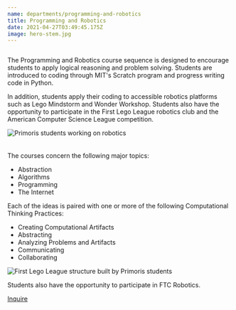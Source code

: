 ```yaml
---
name: departments/programming-and-robotics
title: Programming and Robotics
date: 2021-04-27T03:49:45.175Z
image: hero-stem.jpg
---
```

<div class="row">
  <div class="column medium-6">
    <p>The Programming and Robotics course sequence is designed to encourage students to apply logical reasoning and problem solving. Students are introduced to coding through MIT's Scratch program and progress writing code in Python.  
    <p>In addition, students apply their coding to accessible robotics platforms such as Lego Mindstorm and Wonder Workshop. Students also have the opportunity to participate in the First Lego League robotics club and the American Computer Science League competition.</p>
  </div>
  <div class="column medium-6">
    <img src="/img/stem-2.jpg" alt="Primoris students working on robotics" />
  </div>
</div>
<div class="row" style="margin-top:20px">
  <div class="column medium-6 medium-push-6">
    <p>The courses concern the following major topics:</p>
    <ul class="bullets">
      <li>Abstraction</li>
      <li>Algorithms</li>
      <li>Programming</li>
      <li>The Internet</li>
    </ul>
    <p>Each of the ideas is paired with one or more of the following Computational Thinking Practices:</p>
    <ul class="bullets">
      <li>Creating Computational Artifacts</li>
      <li>Abstracting</li>
      <li>Analyzing Problems and Artifacts</li>
      <li>Communicating</li>
      <li>Collaborating</li>
    </ul>
  </div>
  <div class="column medium-6 medium-pull-6">
    <img src="/img/stem-3.jpg" alt="First Lego League structure built by Primoris students" />
  </div>
</div>
<p>Students also have the opportunity to participate in FTC Robotics.</p>
<a href="/contact" class="button secondary" style="margin-top:20px; margin-bottom:40px">Inquire</a>